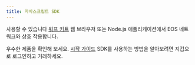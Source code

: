 ```yaml
---
title: 자바스크립트 SDK
---
```


사용할 수 있습니다 [워프 키트](https://wharfkit.com/guides) 웹 브라우저 또는 Node.js 애플리케이션에서 EOS 네트워크와 상호 작용합니다.

우수한 제품을 확인해 보세요. [시작 가이드](https://wharfkit.com/guides/sessionkit/getting-started-web-app) SDK를 사용하는 방법을 알아보려면 
지갑으로 로그인하고 거래하세요.
